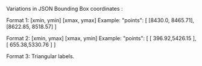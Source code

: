 Variations in JSON Bounding Box coordinates : 

Format 1: [xmin, ymin] [xmax, ymax]
Example: 
"points": [
[8430.0, 8465.71], 
[8622.85, 8518.57]
]

Format 2: [xmin, ymax] [xmax, ymin]
Example:
"points": [
        [ 396.92,5426.15 ],
        [ 655.38,5330.76 ]
]

Format 3: Triangular labels. 
